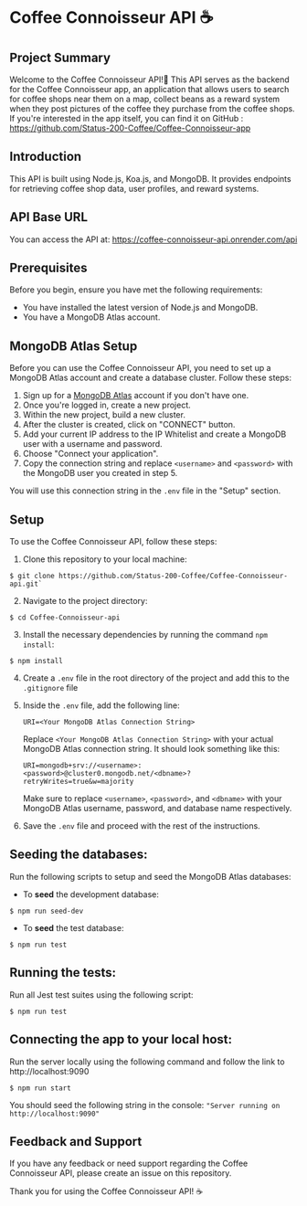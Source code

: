 # Coffee Connoisseur API ☕️
## Project Summary

Welcome to the Coffee Connoisseur API!👋 
This API serves as the backend for the Coffee Connoisseur app, an application that allows users to search for coffee shops near them on a map, collect beans as a reward system when they post pictures of the coffee they purchase from the coffee shops. 
If you're interested in the app itself, you can find it on GitHub : https://github.com/Status-200-Coffee/Coffee-Connoisseur-app 

## Introduction

This API is built using Node.js, Koa.js, and MongoDB. It provides endpoints for retrieving coffee shop data, user profiles, and reward systems. 

## API Base URL

You can access the API at: https://coffee-connoisseur-api.onrender.com/api

## Prerequisites

Before you begin, ensure you have met the following requirements:
* You have installed the latest version of Node.js and MongoDB.
* You have a MongoDB Atlas account.

## MongoDB Atlas Setup

Before you can use the Coffee Connoisseur API, you need to set up a MongoDB Atlas account and create a database cluster. Follow these steps:

1. Sign up for a [MongoDB Atlas](https://www.mongodb.com/cloud/atlas/register) account if you don't have one.
2. Once you're logged in, create a new project.
3. Within the new project, build a new cluster.
4. After the cluster is created, click on "CONNECT" button.
5. Add your current IP address to the IP Whitelist and create a MongoDB user with a username and password.
6. Choose "Connect your application".
7. Copy the connection string and replace `<username>` and `<password>` with the MongoDB user you created in step 5.

You will use this connection string in the `.env` file in the "Setup" section.

## Setup

To use the Coffee Connoisseur API, follow these steps:

1. Clone this repository to your local machine:
``` 
$ git clone https://github.com/Status-200-Coffee/Coffee-Connoisseur-api.git`
```
2. Navigate to the project directory:
```
$ cd Coffee-Connoisseur-api
```

3. Install the necessary dependencies by running the command `npm install`:
```
$ npm install
```

4. Create a `.env` file in the root directory of the project and add this to the `.gitignore` file

5. Inside the `.env` file, add the following line:

    ```
    URI=<Your MongoDB Atlas Connection String>
    ```

    Replace `<Your MongoDB Atlas Connection String>` with your actual MongoDB Atlas connection string. It should look something like this:

    ```
    URI=mongodb+srv://<username>:<password>@cluster0.mongodb.net/<dbname>?retryWrites=true&w=majority
    ```

    Make sure to replace `<username>`, `<password>`, and `<dbname>` with your MongoDB Atlas username, password, and database name respectively.

6. Save the `.env` file and proceed with the rest of the instructions.

## Seeding the databases:

Run the following scripts to setup and seed the MongoDB Atlas databases:

* To **seed** the development database:

```
$ npm run seed-dev
```

* To **seed** the test database:

```
$ npm run test
```

## Running the tests:

Run all Jest test suites using the following script:

```
$ npm run test
```

## Connecting the app to your local host:

Run the server locally using the following command and follow the link to http://localhost:9090 

```
$ npm run start
```
You should seed the following string in the console:
`"Server running on http://localhost:9090"`

## Feedback and Support

If you have any feedback or need support regarding the Coffee Connoisseur API, please create an issue on this repository.

Thank you for using the Coffee Connoisseur API! ☕️